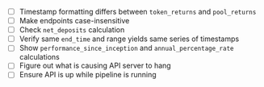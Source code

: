 - [ ] Timestamp formatting differs between `token_returns` and `pool_returns`
- [ ] Make endpoints case-insensitive
- [ ] Check `net_deposits` calculation
- [ ] Verify same `end_time` and range yields same series of timestamps
- [ ] Show `performance_since_inception` and `annual_percentage_rate` calculations
- [ ] Figure out what is causing API server to hang
- [ ] Ensure API is up while pipeline is running